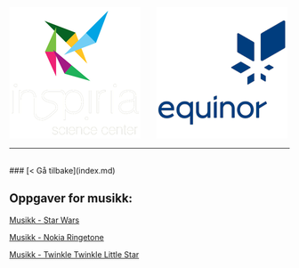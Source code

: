 ![Inspiria](logo/logo_72_hvit.png)  &nbsp; &nbsp; &nbsp;   ![Equinor](logo/equinor_72_blue.png)


------------------------------------------------------
<br>
### [< Gå tilbake](index.md)

## Oppgaver for musikk:

[Musikk - Star Wars](https://makecode.microbit.org/#tutorial:https://github.com/8gywce293pcg/musikk-starwars)

[Musikk - Nokia Ringetone](https://makecode.microbit.org/#tutorial:https://github.com/8gywce293pcg/musikk-nokia-ringetone)

[Musikk - Twinkle Twinkle Little Star](https://makecode.microbit.org/#tutorial:https://github.com/8gywce293pcg/musikk-twinkle-twinkle-star)